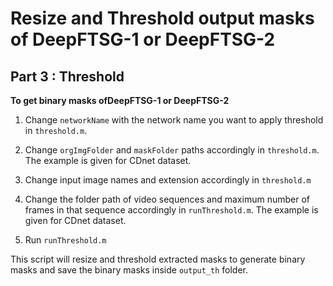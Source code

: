 # Resize and Threshold output masks of DeepFTSG-1 or DeepFTSG-2

## Part 3 : Threshold

**To get binary masks ofDeepFTSG-1 or DeepFTSG-2**

1. Change ```networkName``` with the network name you want to apply threshold in ```threshold.m```.

2. Change ```orgImgFolder``` and ```maskFolder``` paths accordingly in ```threshold.m```. The example is given for CDnet dataset.

3. Change input image names and extension accordingly in ```threshold.m```

4. Change the folder path of video sequences and maximum number of frames in that sequence accordingly in ```runThreshold.m```. The example is given for CDnet dataset.

5. Run ```runThreshold.m```

This script will resize and threshold extracted masks to generate binary masks and save the binary masks inside ```output_th``` folder.  